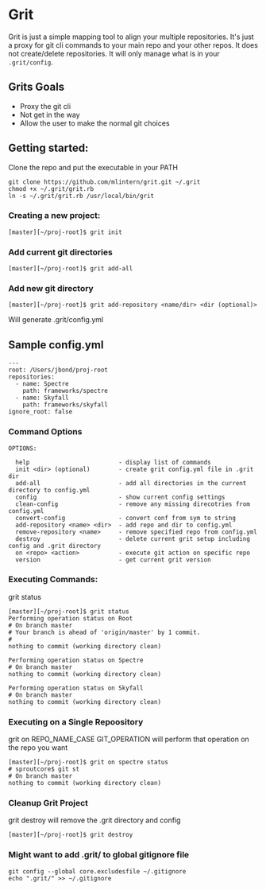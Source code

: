 # Grit
Grit is just a simple mapping tool to align your multiple repositories. It's just a proxy for git cli commands to your main repo and your other repos. It does not create/delete repositories.  It will only manage what is in your `.grit/config`.

## Grits Goals

* Proxy the git cli
* Not get in the way
* Allow the user to make the normal git choices

## Getting started:
Clone the repo and put the executable in your PATH
```
git clone https://github.com/mlintern/grit.git ~/.grit
chmod +x ~/.grit/grit.rb
ln -s ~/.grit/grit.rb /usr/local/bin/grit
```

### Creating a new project:
```
[master][~/proj-root]$ grit init
```

### Add current git directories
```
[master][~/proj-root]$ grit add-all
```

### Add new git directory
```
[master][~/proj-root]$ grit add-repository <name/dir> <dir (optional)>
```

Will generate .grit/config.yml

## Sample config.yml
```
---
root: /Users/jbond/proj-root
repositories:
  - name: Spectre
    path: frameworks/spectre
  - name: Skyfall
    path: frameworks/skyfall
ignore_root: false
```
### Command Options
```
OPTIONS:

  help                         - display list of commands
  init <dir> (optional)        - create grit config.yml file in .grit dir
  add-all                      - add all directories in the current directory to config.yml
  config                       - show current config settings
  clean-config                 - remove any missing direcotries from config.yml
  convert-config               - convert conf from sym to string
  add-repository <name> <dir>  - add repo and dir to config.yml
  remove-repository <name>     - remove specified repo from config.yml
  destroy                      - delete current grit setup including config and .grit directory
  on <repo> <action>           - execute git action on specific repo
  version                      - get current grit version
```

### Executing Commands:
grit status
```
[master][~/proj-root]$ grit status
Performing operation status on Root
# On branch master
# Your branch is ahead of 'origin/master' by 1 commit.
#
nothing to commit (working directory clean)

Performing operation status on Spectre
# On branch master
nothing to commit (working directory clean)

Performing operation status on Skyfall
# On branch master
nothing to commit (working directory clean)
```

### Executing on a Single Repoository
grit on REPO_NAME_CASE GIT_OPERATION will perform that operation on the repo you want
```
[master][~/proj-root]$ grit on spectre status
# sproutcore$ git st
# On branch master
nothing to commit (working directory clean)
```

### Cleanup Grit Project
grit destroy will remove the .grit directory and config
```
[master][~/proj-root]$ grit destroy
```

### Might want to add .grit/ to global gitignore file
```
git config --global core.excludesfile ~/.gitignore
echo ".grit/" >> ~/.gitignore
```
